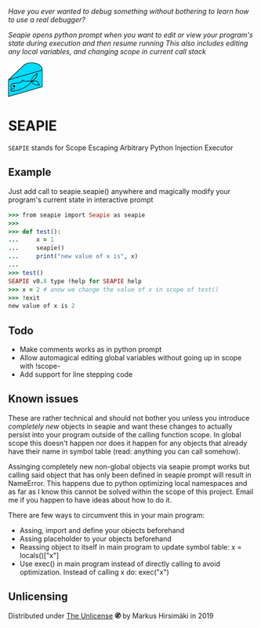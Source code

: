 <meta name="google-site-verification" content="hsXGs1MbV2wpLZ4i4yIz1RAXND2sPFim_crs_fl3_uM" />

_Have you ever wanted to debug something without bothering to learn how to use a real debugger?_

_Seapie opens python prompt when you want to edit or view your program's state during execution and then resume running_
_This also includes editing any local variables, and changing scope in current call stack_

<img src="https://raw.githubusercontent.com/hirsimaki-markus/SEAPIE/master/images/SEAPIE.png" width="70" height="70"/>

# SEAPIE

```SEAPIE``` stands for Scope Escaping Arbitrary Python Injection Executor

## Example

Just add call to seapie.seapie() anywhere and magically modify your program's current state in interactive prompt

```ruby
>>> from seapie import Seapie as seapie
>>>
>>> def test():
...     x = 1
...     seapie()
...     print("new value of x is", x)
...
>>> test()
SEAPIE v0.8 type !help for SEAPIE help
>>> x = 2 # anow we change the value of x in scope of test()
>>> !exit
new value of x is 2
```

## Todo
* Make comments works as in python prompt
* Allow automagical editing global variables without going up in scope with !scope-
* Add support for line stepping code

## Known issues

These are rather technical and should not bother you unless you introduce _completely new_ objects in seapie and want
these changes to actually persist into your program outside of the calling function scope. In global scope this doesn't happen
nor does it happen for any objects that already have their name in symbol table (read: anything you can call somehow).

Assinging completely new non-global objects via seapie prompt works but calling said object that has only been defined in
seapie prompt will result in NameError. This happens due to python optimizing local namespaces and as far as I know this
cannot be solved within the scope of this project. Email me if you happen to have ideas about how to do it.

There are few ways to circumvent this in your main program:
* Assing, import and define your objects beforehand
* Assing placeholder to your objects beforehand
* Reassing object to itself in main program to update symbol table: x = locals()["x"]
* Use exec() in main program instead of directly calling to avoid optimization. Instead of calling x do: exec("x")

## Unlicensing
Distributed under [The Unlicense](https://choosealicense.com/licenses/unlicense/) <img src="https://raw.githubusercontent.com/hirsimaki-markus/SEAPIE/master/images/unlisence.png" width="12" height="12"/> by Markus Hirsimäki in 2019
